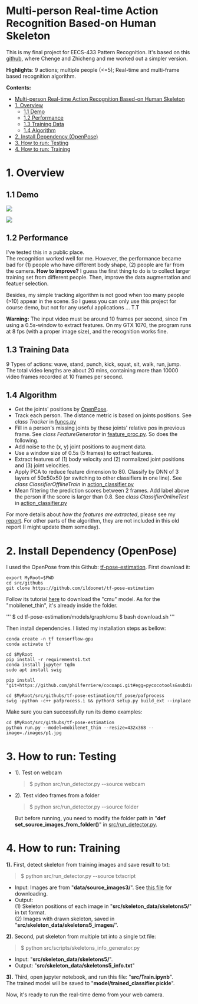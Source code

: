 
Multi-person Real-time Action Recognition Based-on Human Skeleton
=========================================================

This is my final project for EECS-433 Pattern Recognition. It's based on this [github]( https://github.com/ChengeYang/Human-Pose-Estimation-Benchmarking-and-Action-Recognition), where Chenge and Zhicheng and me worked out a simpler version.

**Highlights**: 9 actions; multiple people (<=5); Real-time and multi-frame based recognition algorithm.

**Contents:**
- [Multi-person Real-time Action Recognition Based-on Human Skeleton](#multi-person-real-time-action-recognition-based-on-human-skeleton)
- [1. Overview](#1-overview)
  - [1.1 Demo](#11-demo)
  - [1.2 Performance](#12-performance)
  - [1.3 Training Data](#13-training-data)
  - [1.4 Algorithm](#14-algorithm)
- [2. Install Dependency (OpenPose)](#2-install-dependency-openpose)
- [3. How to run: Testing](#3-how-to-run-testing)
- [4. How to run: Training](#4-how-to-run-training)


# 1. Overview
## 1.1 Demo

![](https://github.com/felixchenfy/Data-Storage/raw/master/EECS-433-Pattern-Recognition/recog_actions.gif)

![](https://github.com/felixchenfy/Data-Storage/raw/master/EECS-433-Pattern-Recognition/recog_actions2.gif)

## 1.2 Performance
I've tested this in a public place.  
The recognition worked well for me. However, the performance became bad for (1) people who have different body shape, (2) people are far from the camera. **How to improve?** I guess the first thing to do is to collect larger training set from different people. Then, improve the data augmentation and featuer selection.

Besides, my simple tracking algorithm is not good when too many people (>10) appear in the scene. So I guess you can only use this project for course demo, but not for any useful applications ... T.T 

**Warning:** The input video must be around 10 frames per second, since I'm using a 0.5s-window to extract features.  On my GTX 1070, the program runs at 8 fps (with a proper image size), and the recognition works fine.

## 1.3 Training Data
9 Types of actions: wave, stand, punch, kick, squat, sit, walk, run, jump.  
The total video lengths are about 20 mins, containing more than 10000 video frames recorded at 10 frames per second.

## 1.4 Algorithm
*  Get the joints' positions by [OpenPose](https://github.com/ildoonet/tf-pose-estimation).  
*  Track each person. The distance metric is based on joints positions. 
See *class Tracker* in [funcs.py](src/mylib/funcs.py)
*  Fill in a person's missing joints by these joints' relative pos in previous frame.  See *class FeatureGenerator* in [feature_proc.py](src/mylib/feature_proc.py). So does the following.
*  Add noise to the (x, y) joint positions to augment data.
*  Use a window size of 0.5s (5 frames) to extract features.    
*  Extract features of (1) body velocity and (2) normalized joint positions and (3) joint velocities.
*  Apply PCA to reduce feature dimension to 80.  Classify by DNN of 3 layers of 50x50x50 (or switching to other classifiers in one line). See *class ClassifierOfflineTrain* in [action_classifier.py](src/mylib/action_classifier.py)
*  Mean filtering the prediction scores between 2 frames. Add label above the person if the score is larger than 0.8. See *class ClassifierOnlineTest* in [action_classifier.py](src/mylib/action_classifier.py)  


For more details about *how the features are extracted*, please see my [report](https://github.com/felixchenfy/Data-Storage/blob/master/EECS-433-Pattern-Recognition/FeiyuChen_Report_EECS433.pdf). For other parts of the algorithm, they are not included in this old report (I might update them someday).


# 2. Install Dependency (OpenPose)

I used the OpenPose from this Github: [tf-pose-estimation](https://github.com/ildoonet/tf-pose-estimation). First download it:

```
export MyRoot=$PWD
cd src/githubs  
git clone https://github.com/ildoonet/tf-pose-estimation  
```

Follow its tutorial [here](https://github.com/ildoonet/tf-pose-estimation#install-1) to download the "cmu" model. As for the "mobilenet_thin", it's already inside the folder.  

'''
$ cd tf-pose-estimation/models/graph/cmu
$ bash download.sh
'''

Then install dependencies. I listed my installation steps as bellow:
```
conda create -n tf tensorflow-gpu
conda activate tf

cd $MyRoot
pip install -r requirements1.txt
conda install jupyter tqdm
sudo apt install swig

pip install "git+https://github.com/philferriere/cocoapi.git#egg=pycocotools&subdirectory=PythonAPI"

cd $MyRoot/src/githubs/tf-pose-estimation/tf_pose/pafprocess
swig -python -c++ pafprocess.i && python3 setup.py build_ext --inplace
```

Make sure you can successfully run its demo examples:
```
cd $MyRoot/src/githubs/tf-pose-estimation
python run.py --model=mobilenet_thin --resize=432x368 --image=./images/p1.jpg
```


# 3. How to run: Testing

* 1). Test on webcam
  > $ python src/run_detector.py --source webcam

* 2). Test video frames from a folder
  > $ python src/run_detector.py --source folder  

  But before running, you need to modify the folder path in "**def set_source_images_from_folder()**" in [src/run_detector.py](src/run_detector.py).

# 4. How to run: Training

**1).** First, detect skeleton from training images and save result to txt:
> $ python src/run_detector.py --source txtscript

* Input: Images are from "**data/source_images3/**". See [this file](data/download_link.md) for downloading.
* Output:  
    (1) Skeleton positions of each image in "**src/skeleton_data/skeletons5/**" in txt format.  
    (2) Images with drawn skeleton, saved in "**src/skeleton_data/skeletons5_images/**".

**2).** Second, put skeleton from multiple txt into a single txt file:
> $ python src/scripts/skeletons_info_generator.py

* Input: "**src/skeleton_data/skeletons5/**". 
* Output:  "**src/skeleton_data/skeletons5_info.txt**"

**3).** Third, open jupyter notebook, and run this file: "**src/Train.ipynb**".  
The trained model will be saved to "**model/trained_classifier.pickle**".

Now, it's ready to run the real-time demo from your web camera.

